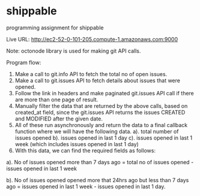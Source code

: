 # shippable
programming assignment for shippable

Live URL: http://ec2-52-0-101-205.compute-1.amazonaws.com:9000

Note: octonode library is used for making git API calls.

Program flow: 

1. Make a call to git.info API to fetch the total no of open issues.  
2. Make a call to git.issues API to fetch details about issues that were opened.
3. Follow the link in headers and make paginated git.issues API call if there are more than one page of result.
4. Manually filter the data that are returned by the above calls, based on created_at field, since the git.issues API returns the issues CREATED and MODIFIED after the given date.
5. All of these run asynchronously and return the data to a final callback function where we will have the following data.
  a). total number of issues opened
  b). issues opened in last 1 day
  c). issues opened in last 1 week (which includes issues opened in last 1 day)
6. With this data, we can find the required fields as follows:

  a). No of issues opened more than 7 days ago = total no of issues opened - issues opened in last 1 week
  
  b). No of issues opened opened more that 24hrs ago but less than 7 days ago = issues opened in last 1 week - issues opened in last 1 day.
  
